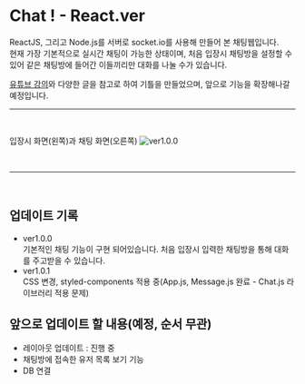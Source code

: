 # Chat ! - React.ver

ReactJS, 그리고 Node.js를 서버로 socket.io를 사용해 만들어 본 채팅웹입니다.<br>
현재 가장 기본적으로 실시간 채팅이 가능한 상태이며, 처음 입장시 채팅방을 설정할 수 있어 같은 채팅방에 들어간 이들끼리만 대화를 나눌 수가 있습니다.

[유튜브 강의](https://www.youtube.com/watch?v=NU-HfZY3ATQ&t=3106s)와 다양한 글을 참고로 하여 기틀을 만들었으며, 앞으로 기능을 확장해나갈 예정입니다.
<br>

---
<br>

입장시 화면(왼쪽)과 채팅 화면(오른쪽)
![ver1.0.0](https://user-images.githubusercontent.com/92746200/184900245-2c7c75c8-2071-4136-975e-85f172bc0070.png)

<br>

---
<br>

## 업데이트 기록

- ver1.0.0 <br>
  기본적인 채팅 기능이 구현 되어있습니다. 처음 입장시 입력한 채팅방을 통해 대화를 주고받을 수 있습니다.
- ver1.0.1 <br>
  CSS 변경, styled-components 적용 중(App.js, Message.js 완료 - Chat.js 라이브러리 적용 문제)

## 앞으로 업데이트 할 내용(예정, 순서 무관)

- 레이아웃 업데이트 : 진행 중
- 채팅방에 접속한 유저 목록 보기 기능
- DB 연결